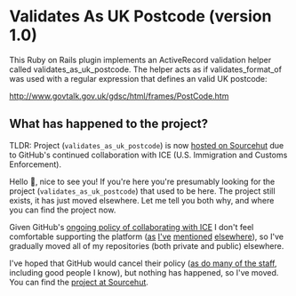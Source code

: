 # Validates As UK Postcode (version 1.0)

This Ruby on Rails plugin implements an ActiveRecord validation helper
called validates_as_uk_postcode. The helper acts as if
validates_format_of was used with a regular expression that defines an
valid UK postcode:

  http://www.govtalk.gov.uk/gdsc/html/frames/PostCode.htm

## What has happened to the project?

TLDR: Project (`validates_as_uk_postcode`) is now [hosted on Sourcehut](https://code.deeden.co.uk/validates_as_uk_postcode) due to GitHub's continued collaboration with ICE (U.S. Immigration and Customs Enforcement).

Hello :wave:, nice to see you! If you're here you're presumably looking for the project (`validates_as_uk_postcode`) that used to be here. The project still exists, it has just moved elsewhere. Let me tell you both why, and where you can find the project now.

Given GitHub's [ongoing policy of collaborating with ICE](https://thenextweb.com/politics/2019/10/09/github-microsoft-trump-ice-contract/) I don't feel comfortable supporting the platform ([as](https://deeden.co.uk/notes/2019/10/24/085956/) [I've](https://deeden.co.uk/notes/2019/11/15/094544/) [mentioned](https://deeden.co.uk/notes/2019/11/20/160118/) [elsewhere](https://deeden.co.uk/notes/2020/04/14/165427/)), so I've gradually moved all of my repositories (both private and public) elsewhere.

I've hoped that GitHub would cancel their policy ([as do many of the staff](https://www.washingtonpost.com/context/letter-from-github-employees-to-ceo-about-the-company-s-ice-contract/fb280de9-2bc3-40d5-b1a5-e3b954bf0d25/), including good people I know), but nothing has happened, so I've moved. You can find the [project at Sourcehut](https://code.deeden.co.uk/validates_as_uk_postcode).